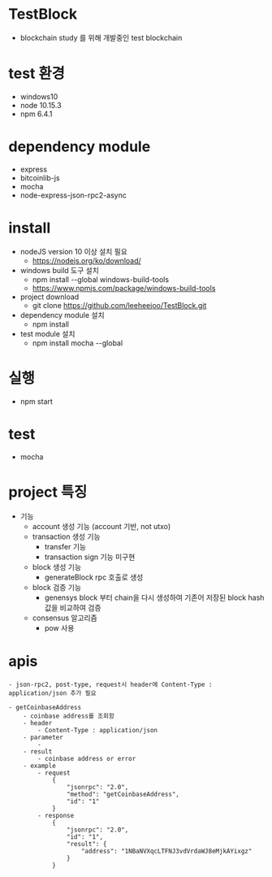 # TestBlock
- blockchain study 를 위해 개발중인 test blockchain

# test 환경
- windows10
- node 10.15.3
- npm 6.4.1

# dependency module
- express
- bitcoinlib-js
- mocha
- node-express-json-rpc2-async

# install
- nodeJS version 10 이상 설치 필요
    - https://nodejs.org/ko/download/
- windows build 도구 설치
    - npm install --global windows-build-tools
    - https://www.npmjs.com/package/windows-build-tools
- project download
    - git clone https://github.com/leeheejoo/TestBlock.git
- dependency module 설치
    - npm install
- test module 설치
    - npm install mocha --global

# 실행
- npm start

# test
- mocha

# project 특징
- 기능
    - account 생성 기능 (account 기반, not utxo)
    - transaction 생성 기능
        - transfer 기능
        - transaction sign 기능 미구현
    - block 생성 기능
        - generateBlock rpc 호출로 생성
    - block 검증 기능
        - genensys block 부터 chain을 다시 생성하여 기존어 저장된 block hash값을 비교하여 검증
    - consensus 알고리즘
        - pow 사용

# apis
    - json-rpc2, post-type, request시 header에 Content-Type : application/json 추가 필요

    - getCoinbaseAddress
        - coinbase address를 조회함
        - header
            - Content-Type : application/json
        - parameter
            -
        - result 
            - coinbase address or error
        - example
            - request
                { 
                    "jsonrpc": "2.0", 
                    "method": "getCoinbaseAddress", 
                    "id": "1"
                }
            - response
                {
                    "jsonrpc": "2.0",
                    "id": "1",
                    "result": {
                        "address": "1NBaNVXqcLTFNJ3vdVrdaWJ8eMjkAYixgz"
                    }
                }
